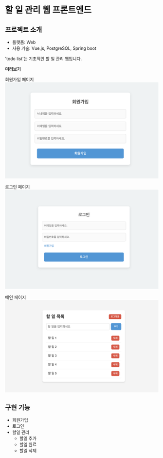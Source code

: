 # 할 일 관리 웹 프론트엔드 

## 프로젝트 소개
- 플랫폼: Web
- 사용 기술: Vue.js, PostgreSQL, Spring boot

'todo list'는 기초적인 할 일 관리 웹입니다.

**미리보기**

회원가입 페이지
![회원가입](./public/images/register.png)

로그인 페이지
![로그인](./public/images/login.png)

메인 페이지
![메인](./public/images/todo.png)

## 구현 기능
- 회원가입
- 로그인
- 할일 관리
  - 할일 추가
  - 할일 완료
  - 할일 삭제
